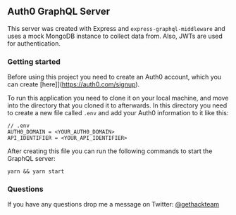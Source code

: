 ## Auth0 GraphQL Server

This server was created with Express and `express-graphql-middleware` and uses a mock MongoDB instance to collect data from. Also, JWTs are used for authentication.

### Getting started

Before using this project you need to create an Auth0 account, which you can create [here]](https://auth0.com/signup). 


To run this application you need to clone it on your local machine, and move into the directory that you cloned it to afterwards. In this directory you need to create a new file called `.env` and add your Auth0 information to it like this:

```
// .env
AUTH0_DOMAIN = <YOUR_AUTH0_DOMAIN>
API_IDENTIFIER = <YOUR_API_IDENTIFIER>
```

After creating this file you can run the following commands to start the GraphQL server:

```
yarn && yarn start
```

### Questions

If you have any questions drop me a message on Twitter: [@gethackteam](https://twitter.com/gethackteam)